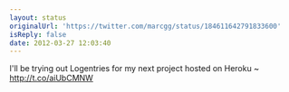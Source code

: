 ```yaml
---
layout: status
originalUrl: 'https://twitter.com/marcgg/status/184611642791833600'
isReply: false
date: 2012-03-27 12:03:40
---
```


I'll be trying out Logentries for my next project hosted on Heroku ~ http://t.co/aiUbCMNW
